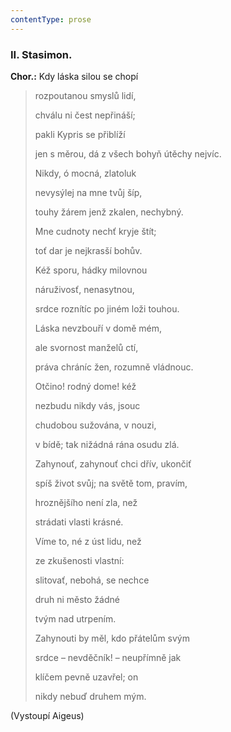 ```yaml
---
contentType: prose
---
```


### II. Stasimon.

**Chor.:** Kdy láska silou se chopí 

> rozpoutanou smyslů lidí, 
> 
> chválu ni čest nepřináší;
> 
> pakli Kypris se přiblíží 
> 
> jen s měrou, dá z všech bohyň útěchy nejvíc.
> 
> Nikdy, ó mocná, zlatoluk
> 
> nevysýlej na mne tvůj šíp,
> 
> touhy žárem jenž zkalen, nechybný.
> 
> Mne cudnoty nechť kryje štít; 
> 
> toť dar je nejkrasší bohův.
> 
> Kéž sporu, hádky milovnou
> 
> náruživosť, nenasytnou,
> 
> srdce roznítíc po jiném loži touhou.
> 
> Láska nevzbouří v domě mém, 
> 
> ale svornost manželů ctí,
> 
> práva chráníc žen, rozumně vládnouc.
> 
> Otčino! rodný dome! kéž
> 
> nezbudu nikdy vás, jsouc
> 
> chudobou sužována, v nouzi, 
> 
> v bídě; tak nižádná rána osudu zlá.
> 
> Zahynouť, zahynouť chci dřív, ukončiť
> 
> spíš život svůj; na světě tom, pravím, 
> 
> hroznějšího není zla, než
> 
> strádati vlasti krásné.
> 
> Víme to, né z úst lidu, než 
> 
> ze zkušenosti vlastní: 
> 
> slitovať, nebohá, se nechce
> 
> druh ni město žádné
> 
> tvým nad utrpením.
> 
> Zahynouti by měl, kdo přátelům svým
> 
> srdce – nevděčník! – neupřímně jak
> 
> klíčem pevně uzavřel; on
> 
> nikdy nebuď druhem mým.

(Vystoupí Aigeus)
